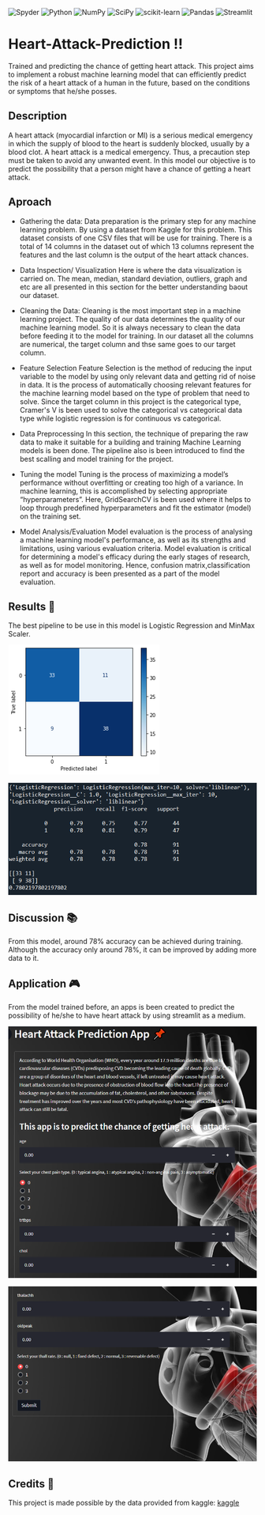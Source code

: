 
![Spyder](https://img.shields.io/badge/Spyder-838485?style=for-the-badge&logo=spyder%20ide&logoColor=maroon)
![Python](https://img.shields.io/badge/python-3670A0?style=for-the-badge&logo=python&logoColor=ffdd54)
![NumPy](https://img.shields.io/badge/numpy-%23013243.svg?style=for-the-badge&logo=numpy&logoColor=white)
![SciPy](https://img.shields.io/badge/SciPy-%230C55A5.svg?style=for-the-badge&logo=scipy&logoColor=%white)
![scikit-learn](https://img.shields.io/badge/scikit--learn-%23F7931E.svg?style=for-the-badge&logo=scikit-learn&logoColor=white)
![Pandas](https://img.shields.io/badge/pandas-%23150458.svg?style=for-the-badge&logo=pandas&logoColor=white)
![Streamlit](https://img.shields.io/badge/Streamlit-FF4B4B?style=for-the-badge&logo=Streamlit&logoColor=white)

# Heart-Attack-Prediction :bangbang:
Trained and predicting the chance of getting heart attack.
This project aims to implement a robust machine learning model that can efficiently predict the risk of a heart attack of a human in the future, based on the conditions or symptoms that he/she posses.

## Description
A heart attack (myocardial infarction or MI) is a serious medical emergency in which the supply of blood to the heart is suddenly blocked, usually by a blood clot. A heart attack is a medical emergency. Thus, a precaution step must be taken to avoid any unwanted event. In this model our objective is to predict the possibility that a person might have a chance of getting a heart attack.

## Aproach
- Gathering the data:
Data preparation is the primary step for any machine learning problem. By using a dataset from Kaggle for this problem. This dataset consists of one CSV files that will be use for training. There is a total of 14 columns in the dataset out of which 13 columns represent the features and the last column is the output of the heart attack chances.

- Data Inspection/ Visualization
Here is where the data visualization is carried on. The mean, median, standard deviation, outliers, graph and etc are all presented in this section for the better understanding baout our dataset.

- Cleaning the Data: 
Cleaning is the most important step in a machine learning project. The quality of our data determines the quality of our machine learning model. So it is always necessary to clean the data before feeding it to the model for training. In our dataset all the columns are numerical, the target column and thse same goes to our target column.

- Feature Selection
Feature Selection is the method of reducing the input variable to the model by using only relevant data and getting rid of noise in data. It is the process of automatically choosing relevant features for the machine learning model based on the type of problem that need to solve. Since the target column in this project is the categorical type, Cramer's V is been used to solve the categorical vs categorical data type while logistic regression is for continuous vs categorical.

- Data Preprocessing
In this section, the technique of preparing the raw data to make it suitable for a building and training Machine Learning models is been done. The pipeline also is been introduced to find the best scalling and model training for the project.

- Tuning the model
Tuning is the process of maximizing a model’s performance without overfitting or creating too high of a variance. In machine learning, this is accomplished by selecting appropriate “hyperparameters”. Here, GridSearchCV is been used where it helps to loop through predefined hyperparameters and fit the estimator (model) on the training set. 

- Model Analysis/Evaluation
Model evaluation is the process of analysing a machine learning model's performance, as well as its strengths and limitations, using various evaluation criteria. Model evaluation is critical for determining a model's efficacy during the early stages of research, as well as for model monitoring. Hence, confusion matrix,classification report and accuracy is been presented as a part of the model evaluation.

## Results :pencil:
The best pipeline to be use in this model is Logistic Regression and MinMax Scaler.

![confusionmatrix](static/confusion_matrix.png)

![accuracy](static/classification_report.PNG)


## Discussion :books:
From this model, around 78% accuracy can be achieved during training. Although the accuracy only around 78%, it can be improved by adding more data to it.

## Application :video_game:
From the model trained before, an apps is been created to predict the possibility of he/she to have heart attack by using streamlit as a medium.

![app1](static/heart_app1.PNG)

![app2](static/heart_app2.PNG)


## Credits :open_file_folder:
This project is made possible by the data provided from kaggle:
[kaggle](https://www.kaggle.com/datasets/rashikrahmanpritom/heart-attack-analysis-prediction-dataset)


